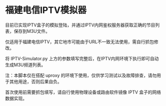 # 福建电信IPTV模拟器

目前已实现IPTV盒子的模拟登陆，并通过IPTV内网鉴权服务器获取正确的节目列表，保存到M3U文件。

仅适用于福建电信IPTV，其它地市可能由于URL不一致无法使用，需自行抓包修改。

将 IPTV-Simulator.py 上方的参数填写完整后，在IPTV内网环境下执行即可自动生成M3U频道列表。

注：本脚本仅在搭配 uproxy 的环境下使用，仅供学习测试以及故障排查，请勿用于其他用途，否则后果自负。

首次使用前需要抓包填写，请自行使用物理设备或路由软件镜像 IPTV 盒子的网络数据实现。


